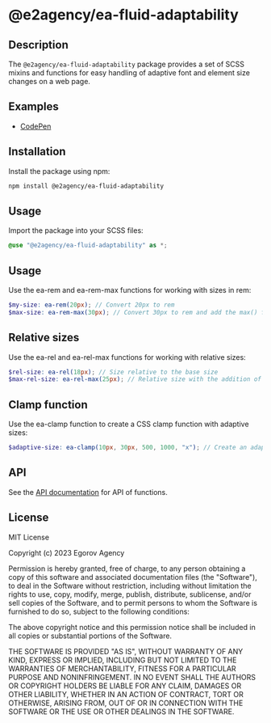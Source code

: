 # @e2agency/ea-fluid-adaptability

## Description

The `@e2agency/ea-fluid-adaptability` package provides a set of SCSS mixins and functions for easy handling of adaptive font and element size changes on a web page.

## Examples

- [CodePen](https://codepen.io/dowellkin/pen/MWxYNBa)

## Installation

Install the package using npm:

```bash
npm install @e2agency/ea-fluid-adaptability
```

## Usage

Import the package into your SCSS files:

```scss
@use "@e2agency/ea-fluid-adaptability" as *;
```

## Usage

Use the ea-rem and ea-rem-max functions for working with sizes in rem:

```scss
$my-size: ea-rem(20px); // Convert 20px to rem
$max-size: ea-rem-max(30px); // Convert 30px to rem and add the max() function
```

## Relative sizes

Use the ea-rel and ea-rel-max functions for working with relative sizes:

```scss
$rel-size: ea-rel(18px); // Size relative to the base size
$max-rel-size: ea-rel-max(25px); // Relative size with the addition of the max() function
```

## Clamp function

Use the ea-clamp function to create a CSS clamp function with adaptive sizes:

```scss
$adaptive-size: ea-clamp(10px, 30px, 500, 1000, "x"); // Create an adaptive size with clamp()
```

## API

See the [API documentation](API-documentation.md) for API of functions.

## License

MIT License

Copyright (c) 2023 Egorov Agency

Permission is hereby granted, free of charge, to any person obtaining a copy
of this software and associated documentation files (the "Software"), to deal
in the Software without restriction, including without limitation the rights
to use, copy, modify, merge, publish, distribute, sublicense, and/or sell
copies of the Software, and to permit persons to whom the Software is
furnished to do so, subject to the following conditions:

The above copyright notice and this permission notice shall be included in all
copies or substantial portions of the Software.

THE SOFTWARE IS PROVIDED "AS IS", WITHOUT WARRANTY OF ANY KIND, EXPRESS OR
IMPLIED, INCLUDING BUT NOT LIMITED TO THE WARRANTIES OF MERCHANTABILITY,
FITNESS FOR A PARTICULAR PURPOSE AND NONINFRINGEMENT. IN NO EVENT SHALL THE
AUTHORS OR COPYRIGHT HOLDERS BE LIABLE FOR ANY CLAIM, DAMAGES OR OTHER
LIABILITY, WHETHER IN AN ACTION OF CONTRACT, TORT OR OTHERWISE, ARISING FROM,
OUT OF OR IN CONNECTION WITH THE SOFTWARE OR THE USE OR OTHER DEALINGS IN THE
SOFTWARE.